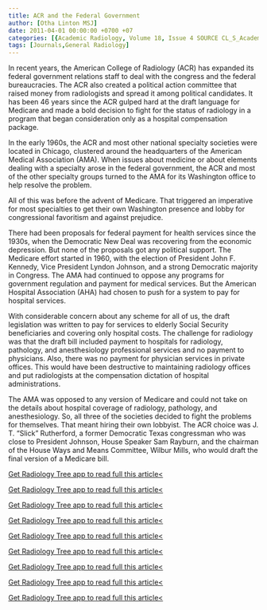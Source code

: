 ```yaml
---
title: ACR and the Federal Government
author: [Otha Linton MSJ]
date: 2011-04-01 00:00:00 +0700 +07
categories: [{Academic Radiology, Volume 18, Issue 4 SOURCE CL_S_AcademicRadiologyVolume18Issue4 1}]
tags: [Journals,General Radiology]
---
```

In recent years, the American College of Radiology (ACR) has expanded its federal government relations staff to deal with the congress and the federal bureaucracies. The ACR also created a political action committee that raised money from radiologists and spread it among political candidates. It has been 46 years since the ACR gulped hard at the draft language for Medicare and made a bold decision to fight for the status of radiology in a program that began consideration only as a hospital compensation package.

In the early 1960s, the ACR and most other national specialty societies were located in Chicago, clustered around the headquarters of the American Medical Association (AMA). When issues about medicine or about elements dealing with a specialty arose in the federal government, the ACR and most of the other specialty groups turned to the AMA for its Washington office to help resolve the problem.

All of this was before the advent of Medicare. That triggered an imperative for most specialties to get their own Washington presence and lobby for congressional favoritism and against prejudice.

There had been proposals for federal payment for health services since the 1930s, when the Democratic New Deal was recovering from the economic depression. But none of the proposals got any political support. The Medicare effort started in 1960, with the election of President John F. Kennedy, Vice President Lyndon Johnson, and a strong Democratic majority in Congress. The AMA had continued to oppose any programs for government regulation and payment for medical services. But the American Hospital Association (AHA) had chosen to push for a system to pay for hospital services.

With considerable concern about any scheme for all of us, the draft legislation was written to pay for services to elderly Social Security beneficiaries and covering only hospital costs. The challenge for radiology was that the draft bill included payment to hospitals for radiology, pathology, and anesthesiology professional services and no payment to physicians. Also, there was no payment for physician services in private offices. This would have been destructive to maintaining radiology offices and put radiologists at the compensation dictation of hospital administrations.

The AMA was opposed to any version of Medicare and could not take on the details about hospital coverage of radiology, pathology, and anesthesiology. So, all three of the societies decided to fight the problems for themselves. That meant hiring their own lobbyist. The ACR choice was J. T. “Slick” Rutherford, a former Democratic Texas congressman who was close to President Johnson, House Speaker Sam Rayburn, and the chairman of the House Ways and Means Committee, Wilbur Mills, who would draft the final version of a Medicare bill.

[Get Radiology Tree app to read full this article<](https://clinicalpub.com/app)

[Get Radiology Tree app to read full this article<](https://clinicalpub.com/app)

[Get Radiology Tree app to read full this article<](https://clinicalpub.com/app)

[Get Radiology Tree app to read full this article<](https://clinicalpub.com/app)

[Get Radiology Tree app to read full this article<](https://clinicalpub.com/app)

[Get Radiology Tree app to read full this article<](https://clinicalpub.com/app)

[Get Radiology Tree app to read full this article<](https://clinicalpub.com/app)

[Get Radiology Tree app to read full this article<](https://clinicalpub.com/app)

[Get Radiology Tree app to read full this article<](https://clinicalpub.com/app)